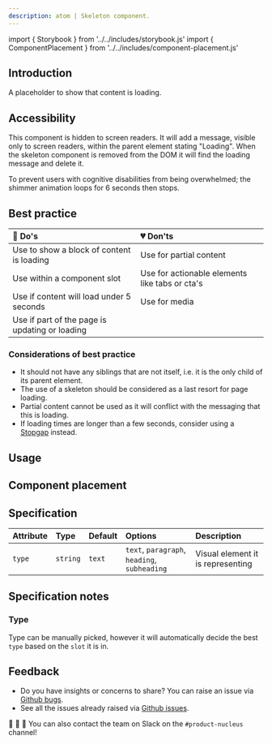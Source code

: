 ```yaml
---
description: atom | Skeleton component.
---
```


import { Storybook } from '../../includes/storybook.js'
import { ComponentPlacement } from '../../includes/component-placement.js'

## Introduction

A placeholder to show that content is loading.

## Accessibility

This component is hidden to screen readers. It will add a message, visible only to screen readers,
within the parent element stating "Loading". When the skeleton component is removed from the DOM it
will find the loading message and delete it.

To prevent users with cognitive disabilities from being overwhelmed; the shimmer animation loops for 6 seconds then stops.


## Best practice

| 💚 Do's | 💔 Don'ts |
| :--- | :--- |
| Use to show a block of content is loading | Use for partial content |
| Use within a component slot | Use for actionable elements like tabs or cta's |
| Use if content will load under 5 seconds | Use for media |
| Use if part of the page is updating or loading |  |

### Considerations of best practice

- It should not have any siblings that are not itself, i.e. it is the only child of its parent element.
- The use of a skeleton should be considered as a last resort for page loading.
- Partial content cannot be used as it will conflict with the messaging that this is loading.
- If loading times are longer than a few seconds, consider using a [Stopgap](page-types/stopgap.md) instead.

## Usage

<Storybook story="components-ns-skeleton--standard"></Storybook>

## Component placement

<ComponentPlacement component="ns-skeleton" parents="ns-lockup,ns-landmark,ns-card,ns-form,ns-fieldset,ns-content,ns-article,ns-accordion,ns-caveat,ns-tabs,ns-testimonial,skyline,ns-product-card"></ComponentPlacement>

## Specification

| Attribute    | Type | Default   | Options   | Description |
| :--- | :--- | :--- | :--- | :--- |
| `type` | `string` | `text` | `text`, `paragraph`, `heading`, `subheading` | Visual element it is representing |

## Specification notes

### Type

Type can be manually picked, however it will automatically decide the best `type` based on the `slot` it is in.



## Feedback

* Do you have insights or concerns to share? You can raise an issue via [Github bugs](https://github.com/ConnectedHomes/nucleus/issues/new?assignees=&labels=Bug&template=a--bug-report.md&title=[bug]%20[ns-skeleton]).
* See all the issues already raised via [Github issues](https://github.com/connectedHomes/nucleus/issues?utf8=%E2%9C%93&q=is%3Aopen+is%3Aissue+label%3ABug+[ns-skeleton]).

💩 🎉 🦄 You can also contact the team on Slack on the `#product-nucleus` channel!